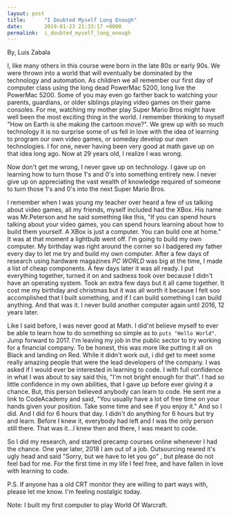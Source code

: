 ```yaml
---
layout: post
title:      "I Doubted Myself Long Enough"
date:       2019-01-23 21:33:17 +0000
permalink:  i_doubted_myself_long_enough
---
```



By, Luis Zabala


I, like many others in this course were born in the late 80s or early 90s.  We were thrown into a world that will eventually be dominated by the technology and automation.  As children we all remember our first day of computer class using the long dead PowerMac 5200, long live the PowerMac 5200.  Some of you may even go farther back to watching your parents, guardians, or older siblings playing video games on their game consoles.  For me, watching my mother play Super Mario Bros might have well been the most exciting thing in the world. I remember thinking to myself "How on Earth is she making the cartoon move?".  We grew up with so much technology it is no surprise some of us fell in love with the idea of learning to program our own video games, or  someday develop our own technologies.  I for one, never having been very good at math gave up on that idea long ago.  Now at 29 years old, I realize I was wrong. 

Now don't get me wrong, I never gave up on technology.  I gave up on learning how to turn those 1's and 0's into something entirely new.  I never give up on appreciating the vast wealth of knowledge required of someone to turn those 1's and 0's into the next Super Mario Bros.  

I remember when I was young my teacher over heard a few of us talking about video games, all my friends, myself included had the XBox.  His name was Mr.Peterson and he said something like this, "If you can spend hours talking about your video games, you can spend hours learning about how to build them yourself.  A XBox is just a computer.  You can build one at home."  It was at that moment a lightbulb went off.  I'm going to build my own computer.  My birthday was right around the corner so I badgered my father every day to let me try and build my own computer.  After a few days of research using hardware magazines *PC WORLD* was big at the time, I made a list of cheap components.  A few days later it was all ready.  I put everything together, turned it on and sadness took over because I didn't have an operating system.   Took an extra few days but it all came together.  It cost me my birthday and christmas but it was all worth it because I felt soo accomplished that I built something, and if I can build something I can build anything.  And that was it.  I never build another computer again until 2016, 12 years later.   

Like I said before, I was never good at Math.  I did'nt believe myself to ever be able to learn how to do something so simple as to `puts "Hello World"`.  Jump forward to 2017.  I'm leaving my job in the public sector to try working for a financial company.  To be honest, this was more like putting it all on Black and landing on Red.  While it didn't work out, i did get to meet some really amazing people that were the lead developers of the company.  I was asked if I would ever be interested in learning to code.  I with full confidence in what I was about to say said this, "I'm not bright enough for that".  I had so little confidence in my own abilities, that I gave up before ever giving it a chance.  But, this person believed anybody can learn to code.  He sent me a link to CodeAcademy and said, "You usually have a lot of free time on your hands given your position.  Take some time and see if you enjoy it."  And so I did. And I did for 6 hours that day.  I didn't do anything for 6 hours but try and learn.  Before I knew it, everybody had left and I was the only person still there.  That was it...I knew then and there, I was meant to code.  

So I did my research, and started precamp courses online whenever I had the chance.   One year later, 2018 I am out of a job.  Outsourcing reared it's ugly head and said "Sorry, but we have to let you go" , but please do not feel bad for me. For the first time in my life I feel free, and have fallen in love with learning to code.   

P.S.  If anyone has a old CRT monitor they are willing to part ways with, please let me know.  I'm feeling nostalgic today. 

Note: I built my first computer to play World Of Warcraft.  

